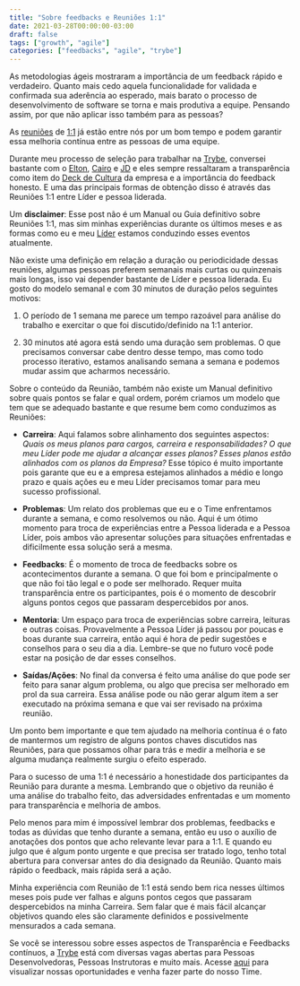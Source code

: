 ```yaml
---
title: "Sobre feedbacks e Reuniões 1:1"
date: 2021-03-28T00:00:00-03:00
draft: false
tags: ["growth", "agile"]
categories: ["feedbacks", "agile", "trybe"]
---
```


As metodologias ágeis mostraram a importância de um feedback rápido e verdadeiro. Quanto mais cedo aquela funcionalidade for validada e confirmada sua aderência ao esperado, mais barato o processo de desenvolvimento de software se torna e mais produtiva a equipe.
Pensando assim, por que não aplicar isso também para as pessoas?

As [reuniões](https://www.small-improvements.com/resources/1-on-1-meetings/) de [1:1](https://wavelength.asana.com/workstyle-what-is-a-1-1/) já estão entre nós por um bom tempo e podem garantir essa melhoria contínua entre as pessoas de uma equipe.

Durante meu processo de seleção para trabalhar na [Trybe](https://betrybe.com), conversei bastante com o [Elton](https://www.twitter.com/eminetto), [Cairo](https://www.twitter.com/caironoleto) e [JD](https://www.twitter.com/jdanielnd) e eles sempre ressaltaram a transparência como item do [Deck de Cultura](https://www2.slideshare.net/MatheusGoyas/trybe-deck-de-cultura-v3) da empresa e a importância do feedback honesto. E uma das principais formas de obtenção disso é através das Reuniões 1:1 entre Líder e pessoa liderada.

Um **disclaimer**: Esse post não é um Manual ou Guia definitivo sobre Reuniões 1:1, mas sim minhas experiências durante os últimos meses e as formas como eu e meu [Líder](https://www.twitter.com/eminetto) estamos conduzindo esses eventos atualmente.

Não existe uma definição em relação a duração ou periodicidade dessas reuniões, algumas pessoas preferem semanais mais curtas ou quinzenais mais longas, isso vai depender  bastante de Líder e pessoa liderada. Eu gosto do modelo semanal e com 30 minutos de duração pelos seguintes motivos:
1. O período de 1 semana me parece um tempo razoável para análise do trabalho e exercitar o que foi discutido/definido na 1:1 anterior.

1. 30 minutos até agora está sendo uma duração sem problemas. O que precisamos conversar cabe dentro desse tempo, mas como todo processo iterativo, estamos analisando semana a semana e podemos mudar assim que acharmos necessário.


Sobre o conteúdo da Reunião, também não existe um Manual definitivo sobre quais pontos se falar e qual ordem, porém criamos um modelo que tem que se adequado bastante e que resume bem como conduzimos as Reuniões:

* **Carreira**: Aqui falamos sobre alinhamento dos seguintes aspectos: *Quais os meus planos para cargos, carreira e responsabilidades?* *O que meu Líder pode me ajudar a alcançar esses planos?* *Esses planos estão alinhados com os planos da Empresa?* Esse tópico é muito importante pois garante que eu e a empresa estejamos alinhados a médio e longo prazo e quais ações eu e meu Líder precisamos tomar para meu sucesso profissional.

* **Problemas**: Um relato dos problemas que eu e o Time enfrentamos durante a semana, e como resolvemos ou não. Aqui é um ótimo momento para troca de experiências entre a Pessoa liderada e a Pessoa Líder, pois ambos vão apresentar soluções para situações enfrentadas e dificilmente essa solução será a mesma.
* **Feedbacks**: É o momento de troca de feedbacks sobre os acontecimentos durante a semana. O que foi bom e principalmente o que não foi tão legal e o pode ser melhorado. Requer muita transparência entre os participantes, pois é o momento de descobrir alguns pontos cegos que passaram despercebidos por anos.
* **Mentoria**: Um espaço para troca de experiências sobre carreira, leituras e outras coisas. Provavelmente a Pessoa Líder já passou por poucas e boas durante sua carreira, então aqui é hora de pedir sugestões e conselhos para o seu dia a dia. Lembre-se que no futuro você pode estar na posição de dar esses conselhos.
* **Saídas/Ações**: No final da conversa é feito uma análise do que pode ser feito para sanar algum problema, ou algo que precisa ser melhorado em prol da sua carreira. Essa análise pode ou não gerar algum item a ser executado na próxima semana e que vai ser revisado na próxima reunião.

Um ponto bem importante e que tem ajudado na melhoria contínua é o fato de mantermos um registro de alguns pontos chaves discutidos nas Reuniões, para que possamos olhar para trás e medir a melhoria e se alguma mudança realmente surgiu o efeito esperado.

Para o sucesso de uma 1:1 é necessário a  honestidade dos participantes da Reunião para durante a mesma. Lembrando que o objetivo da reunião é uma análise do trabalho feito, das adversidades enfrentadas e um momento para transparência e melhoria de ambos.

Pelo menos para mim é impossível lembrar dos problemas, feedbacks e todas as dúvidas que tenho durante a semana, então eu uso o auxílio de anotações dos pontos que acho relevante levar para a 1:1. E quando eu julgo que é algum ponto urgente e que precisa ser tratado logo, tenho total abertura para conversar antes do dia designado da Reunião. Quanto mais rápido o feedback, mais rápida será a ação.

Minha experiência com Reunião de 1:1 está sendo bem rica nesses últimos meses pois pude ver falhas e alguns pontos cegos que passaram despercebidos na minha Carreira. Sem falar que é mais fácil alcançar objetivos quando eles são claramente definidos e possivelmente mensurados a cada semana.

Se você se interessou sobre esses aspectos de Transparência e Feedbacks contínuos, a [Trybe](https://betrybe.com) está com diversas vagas abertas para Pessoas Desenvolvedoras, Pessoas Instrutoras e muito mais. Acesse [aqui](https://trybe.gupy.io/) para visualizar nossas oportunidades e venha fazer parte do nosso Time.
